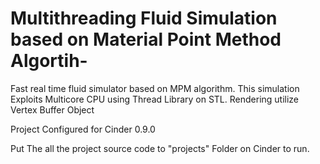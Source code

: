 Multithreading Fluid Simulation based on  Material Point Method Algortih-  
===========

Fast real time fluid simulator based on MPM algorithm.
This simulation Exploits Multicore CPU using Thread Library on STL.
Rendering utilize Vertex Buffer Object

Project Configured for Cinder 0.9.0

Put The all the project source code to "projects" Folder on Cinder to run.